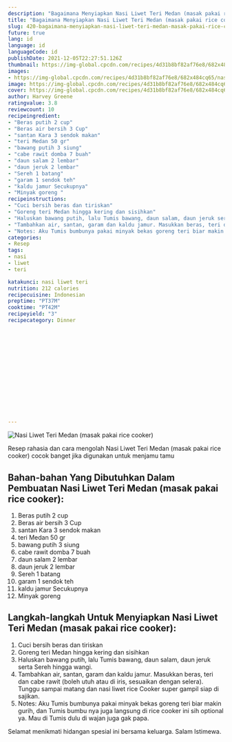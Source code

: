```yaml
---
description: "Bagaimana Menyiapkan Nasi Liwet Teri Medan (masak pakai rice cooker), Lezat Sekali"
title: "Bagaimana Menyiapkan Nasi Liwet Teri Medan (masak pakai rice cooker), Lezat Sekali"
slug: 420-bagaimana-menyiapkan-nasi-liwet-teri-medan-masak-pakai-rice-cooker-lezat-sekali
future: true
lang: id
language: id
languageCode: id
publishDate: 2021-12-05T22:27:51.126Z 
thumbnail: https://img-global.cpcdn.com/recipes/4d31b8bf82af76e8/682x484cq65/nasi-liwet-teri-medan-masak-pakai-rice-cooker-foto-resep-utama.png
images:
- https://img-global.cpcdn.com/recipes/4d31b8bf82af76e8/682x484cq65/nasi-liwet-teri-medan-masak-pakai-rice-cooker-foto-resep-utama.png
image: https://img-global.cpcdn.com/recipes/4d31b8bf82af76e8/682x484cq65/nasi-liwet-teri-medan-masak-pakai-rice-cooker-foto-resep-utama.png
cover: https://img-global.cpcdn.com/recipes/4d31b8bf82af76e8/682x484cq65/nasi-liwet-teri-medan-masak-pakai-rice-cooker-foto-resep-utama.png
author: Harvey Greene
ratingvalue: 3.8
reviewcount: 10
recipeingredient:
- "Beras putih 2 cup"
- "Beras air bersih 3 Cup"
- "santan Kara 3 sendok makan"
- "teri Medan 50 gr"
- "bawang putih 3 siung"
- "cabe rawit domba 7 buah"
- "daun salam 2 lembar"
- "daun jeruk 2 lembar"
- "Sereh 1 batang"
- "garam 1 sendok teh"
- "kaldu jamur Secukupnya"
- "Minyak goreng "
recipeinstructions:
- "Cuci bersih beras dan tiriskan"
- "Goreng teri Medan hingga kering dan sisihkan"
- "Haluskan bawang putih, lalu Tumis bawang, daun salam, daun jeruk serta Sereh hingga wangi."
- "Tambahkan air, santan, garam dan kaldu jamur. Masukkan beras, teri dan cabe rawit (boleh utuh atau di iris, sesuaikan dengan selera). Tunggu sampai matang dan nasi liwet rice Cooker super gampil siap di sajikan."
- "Notes: Aku Tumis bumbunya pakai minyak bekas goreng teri biar makin gurih, dan Tumis bumbu nya juga langsung di rice cooker ini sih optional ya. Mau di Tumis dulu di wajan juga gak papa."
categories:
- Resep
tags:
- nasi
- liwet
- teri

katakunci: nasi liwet teri 
nutrition: 212 calories
recipecuisine: Indonesian
preptime: "PT37M"
cooktime: "PT42M"
recipeyield: "3"
recipecategory: Dinner


     
    
    
    
    
    
    
    
    
    
    
      
    
---
```



![Nasi Liwet Teri Medan (masak pakai rice cooker)](https://img-global.cpcdn.com/recipes/4d31b8bf82af76e8/682x484cq65/nasi-liwet-teri-medan-masak-pakai-rice-cooker-foto-resep-utama.png)

Resep rahasia dan cara mengolah  Nasi Liwet Teri Medan (masak pakai rice cooker) cocok banget jika digunakan untuk menjamu tamu

<!--inarticleads1-->

## Bahan-bahan Yang Dibutuhkan Dalam Pembuatan Nasi Liwet Teri Medan (masak pakai rice cooker):

1. Beras putih 2 cup
1. Beras air bersih 3 Cup
1. santan Kara 3 sendok makan
1. teri Medan 50 gr
1. bawang putih 3 siung
1. cabe rawit domba 7 buah
1. daun salam 2 lembar
1. daun jeruk 2 lembar
1. Sereh 1 batang
1. garam 1 sendok teh
1. kaldu jamur Secukupnya
1. Minyak goreng 



<!--inarticleads2-->

## Langkah-langkah Untuk Menyiapkan Nasi Liwet Teri Medan (masak pakai rice cooker):

1. Cuci bersih beras dan tiriskan
1. Goreng teri Medan hingga kering dan sisihkan
1. Haluskan bawang putih, lalu Tumis bawang, daun salam, daun jeruk serta Sereh hingga wangi.
1. Tambahkan air, santan, garam dan kaldu jamur. Masukkan beras, teri dan cabe rawit (boleh utuh atau di iris, sesuaikan dengan selera). Tunggu sampai matang dan nasi liwet rice Cooker super gampil siap di sajikan.
1. Notes: Aku Tumis bumbunya pakai minyak bekas goreng teri biar makin gurih, dan Tumis bumbu nya juga langsung di rice cooker ini sih optional ya. Mau di Tumis dulu di wajan juga gak papa.




Selamat menikmati hidangan spesial ini bersama keluarga. Salam Istimewa.
